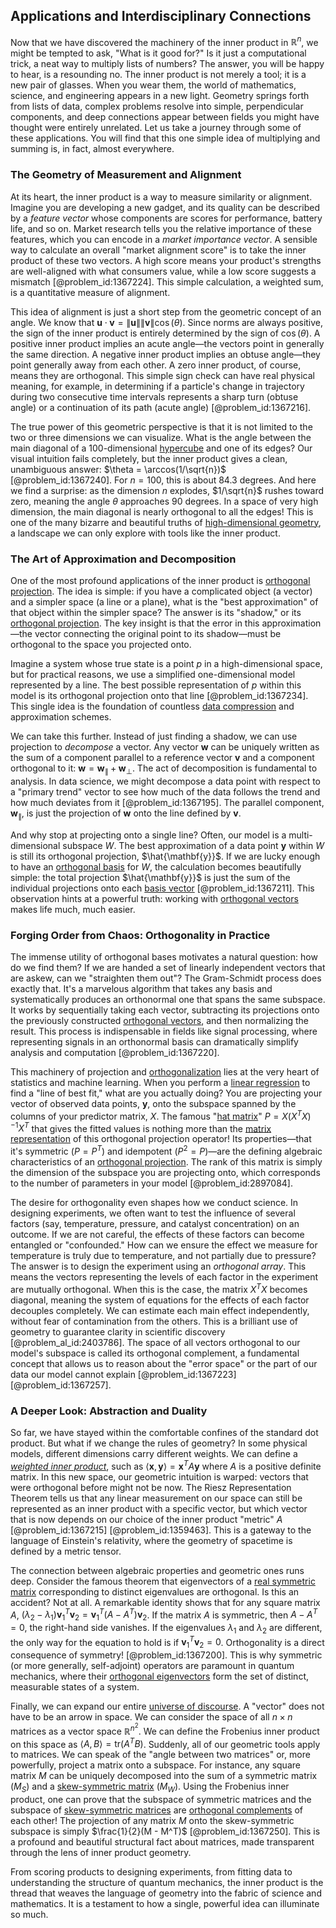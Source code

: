 ## Applications and Interdisciplinary Connections

Now that we have discovered the machinery of the inner product in $\mathbb{R}^n$, we might be tempted to ask, "What is it good for?" Is it just a computational trick, a neat way to multiply lists of numbers? The answer, you will be happy to hear, is a resounding no. The inner product is not merely a tool; it is a new pair of glasses. When you wear them, the world of mathematics, science, and engineering appears in a new light. Geometry springs forth from lists of data, complex problems resolve into simple, perpendicular components, and deep connections appear between fields you might have thought were entirely unrelated. Let us take a journey through some of these applications. You will find that this one simple idea of multiplying and summing is, in fact, almost everywhere.

### The Geometry of Measurement and Alignment

At its heart, the inner product is a way to measure similarity or alignment. Imagine you are developing a new gadget, and its quality can be described by a *feature vector* whose components are scores for performance, battery life, and so on. Market research tells you the relative importance of these features, which you can encode in a *market importance vector*. A sensible way to calculate an overall "market alignment score" is to take the inner product of these two vectors. A high score means your product's strengths are well-aligned with what consumers value, while a low score suggests a mismatch [@problem_id:1367224]. This simple calculation, a weighted sum, is a quantitative measure of alignment.

This idea of alignment is just a short step from the geometric concept of an angle. We know that $\mathbf{u} \cdot \mathbf{v} = \|\mathbf{u}\| \|\mathbf{v}\| \cos(\theta)$. Since norms are always positive, the sign of the inner product is entirely determined by the sign of $\cos(\theta)$. A positive inner product implies an acute angle—the vectors point in generally the same direction. A negative inner product implies an obtuse angle—they point generally away from each other. A zero inner product, of course, means they are orthogonal. This simple sign check can have real physical meaning, for example, in determining if a particle's change in trajectory during two consecutive time intervals represents a sharp turn (obtuse angle) or a continuation of its path (acute angle) [@problem_id:1367216].

The true power of this geometric perspective is that it is not limited to the two or three dimensions we can visualize. What is the angle between the main diagonal of a 100-dimensional [hypercube](@article_id:273419) and one of its edges? Our visual intuition fails completely, but the inner product gives a clean, unambiguous answer: $\theta = \arccos(1/\sqrt{n})$ [@problem_id:1367240]. For $n=100$, this is about $84.3$ degrees. And here we find a surprise: as the dimension $n$ explodes, $1/\sqrt{n}$ rushes toward zero, meaning the angle $\theta$ approaches $90$ degrees. In a space of very high dimension, the main diagonal is nearly orthogonal to all the edges! This is one of the many bizarre and beautiful truths of [high-dimensional geometry](@article_id:143698), a landscape we can only explore with tools like the inner product.

### The Art of Approximation and Decomposition

One of the most profound applications of the inner product is [orthogonal projection](@article_id:143674). The idea is simple: if you have a complicated object (a vector) and a simpler space (a line or a plane), what is the "best approximation" of that object within the simpler space? The answer is its "shadow," or its [orthogonal projection](@article_id:143674). The key insight is that the error in this approximation—the vector connecting the original point to its shadow—must be orthogonal to the space you projected onto.

Imagine a system whose true state is a point $p$ in a high-dimensional space, but for practical reasons, we use a simplified one-dimensional model represented by a line. The best possible representation of $p$ within this model is its orthogonal projection onto that line [@problem_id:1367234]. This single idea is the foundation of countless [data compression](@article_id:137206) and approximation schemes.

We can take this further. Instead of just finding a shadow, we can use projection to *decompose* a vector. Any vector $\mathbf{w}$ can be uniquely written as the sum of a component parallel to a reference vector $\mathbf{v}$ and a component orthogonal to it: $\mathbf{w} = \mathbf{w}_{\parallel} + \mathbf{w}_{\perp}$. The act of decomposition is fundamental to analysis. In data science, we might decompose a data point with respect to a "primary trend" vector to see how much of the data follows the trend and how much deviates from it [@problem_id:1367195]. The parallel component, $\mathbf{w}_{\parallel}$, is just the projection of $\mathbf{w}$ onto the line defined by $\mathbf{v}$.

And why stop at projecting onto a single line? Often, our model is a multi-dimensional subspace $W$. The best approximation of a data point $\mathbf{y}$ within $W$ is still its orthogonal projection, $\hat{\mathbf{y}}$. If we are lucky enough to have an [orthogonal basis](@article_id:263530) for $W$, the calculation becomes beautifully simple: the total projection $\hat{\mathbf{y}}$ is just the sum of the individual projections onto each [basis vector](@article_id:199052) [@problem_id:1367211]. This observation hints at a powerful truth: working with [orthogonal vectors](@article_id:141732) makes life much, much easier.

### Forging Order from Chaos: Orthogonality in Practice

The immense utility of orthogonal bases motivates a natural question: how do we find them? If we are handed a set of linearly independent vectors that are askew, can we "straighten them out"? The Gram-Schmidt process does exactly that. It's a marvelous algorithm that takes any basis and systematically produces an orthonormal one that spans the same subspace. It works by sequentially taking each vector, subtracting its projections onto the previously constructed [orthogonal vectors](@article_id:141732), and then normalizing the result. This process is indispensable in fields like signal processing, where representing signals in an orthonormal basis can dramatically simplify analysis and computation [@problem_id:1367220].

This machinery of projection and [orthogonalization](@article_id:148714) lies at the very heart of statistics and machine learning. When you perform a [linear regression](@article_id:141824) to find a "line of best fit," what are you actually doing? You are projecting your vector of observed data points, $\mathbf{y}$, onto the subspace spanned by the columns of your predictor matrix, $X$. The famous "[hat matrix](@article_id:173590)" $P = X(X^T X)^{-1} X^T$ that gives the fitted values is nothing more than the [matrix representation](@article_id:142957) of this orthogonal projection operator! Its properties—that it's symmetric ($P = P^T$) and idempotent ($P^2 = P$)—are the defining algebraic characteristics of an [orthogonal projection](@article_id:143674). The rank of this matrix is simply the dimension of the subspace you are projecting onto, which corresponds to the number of parameters in your model [@problem_id:2897084].

The desire for orthogonality even shapes how we conduct science. In designing experiments, we often want to test the influence of several factors (say, temperature, pressure, and catalyst concentration) on an outcome. If we are not careful, the effects of these factors can become entangled or "confounded." How can we ensure the effect we measure for temperature is truly due to temperature, and not partially due to pressure? The answer is to design the experiment using an *orthogonal array*. This means the vectors representing the levels of each factor in the experiment are mutually orthogonal. When this is the case, the matrix $X^T X$ becomes diagonal, meaning the system of equations for the effects of each factor decouples completely. We can estimate each main effect independently, without fear of contamination from the others. This is a brilliant use of geometry to guarantee clarity in scientific discovery [@problem_al_id:2403786]. The space of all vectors orthogonal to our model's subspace is called its orthogonal complement, a fundamental concept that allows us to reason about the "error space" or the part of our data our model cannot explain [@problem_id:1367223] [@problem_id:1367257].

### A Deeper Look: Abstraction and Duality

So far, we have stayed within the comfortable confines of the standard dot product. But what if we change the rules of geometry? In some physical models, different dimensions carry different weights. We can define a *[weighted inner product](@article_id:163383)*, such as $\langle \mathbf{x}, \mathbf{y} \rangle = \mathbf{x}^T A \mathbf{y}$ where $A$ is a positive definite matrix. In this new space, our geometric intuition is warped: vectors that were orthogonal before might not be now. The Riesz Representation Theorem tells us that any linear measurement on our space can still be represented as an inner product with a specific vector, but which vector that is now depends on our choice of the inner product "metric" $A$ [@problem_id:1367215] [@problem_id:1359463]. This is a gateway to the language of Einstein's relativity, where the geometry of spacetime is defined by a metric tensor.

The connection between algebraic properties and geometric ones runs deep. Consider the famous theorem that eigenvectors of a [real symmetric matrix](@article_id:192312) corresponding to distinct eigenvalues are orthogonal. Is this an accident? Not at all. A remarkable identity shows that for any square matrix $A$, $(\lambda_2 - \lambda_1) \mathbf{v}_1^T \mathbf{v}_2 = \mathbf{v}_1^T (A - A^T) \mathbf{v}_2$. If the matrix $A$ is symmetric, then $A - A^T = 0$, the right-hand side vanishes. If the eigenvalues $\lambda_1$ and $\lambda_2$ are different, the only way for the equation to hold is if $\mathbf{v}_1^T \mathbf{v}_2 = 0$. Orthogonality is a direct consequence of symmetry! [@problem_id:1367200]. This is why symmetric (or more generally, self-adjoint) operators are paramount in quantum mechanics, where their [orthogonal eigenvectors](@article_id:155028) form the set of distinct, measurable states of a system.

Finally, we can expand our entire [universe of discourse](@article_id:265340). A "vector" does not have to be an arrow in space. We can consider the space of all $n \times n$ matrices as a vector space $\mathbb{R}^{n^2}$. We can define the Frobenius inner product on this space as $\langle A, B \rangle = \text{tr}(A^T B)$. Suddenly, all of our geometric tools apply to matrices. We can speak of the "angle between two matrices" or, more powerfully, project a matrix onto a subspace. For instance, any square matrix $M$ can be uniquely decomposed into the sum of a symmetric matrix ($M_S$) and a [skew-symmetric matrix](@article_id:155504) ($M_W$). Using the Frobenius inner product, one can prove that the subspace of symmetric matrices and the subspace of [skew-symmetric matrices](@article_id:194625) are [orthogonal complements](@article_id:149428) of each other! The projection of any matrix $M$ onto the skew-symmetric subspace is simply $\frac{1}{2}(M - M^T)$ [@problem_id:1367250]. This is a profound and beautiful structural fact about matrices, made transparent through the lens of inner product geometry.

From scoring products to designing experiments, from fitting data to understanding the structure of quantum mechanics, the inner product is the thread that weaves the language of geometry into the fabric of science and mathematics. It is a testament to how a single, powerful idea can illuminate so much.